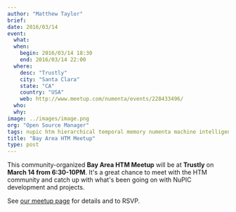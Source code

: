 ```yaml
---
author: "Matthew Taylor"
brief:
date: 2016/03/14
event:
  what:
  when:
    begin: 2016/03/14 18:30
    end: 2016/03/14 22:00
  where:
    desc: "Trustly"
    city: "Santa Clara"
    state: "CA"
    country: "USA"
    web: http://www.meetup.com/numenta/events/228433496/
  who:
  why:
image: ../images/image.png
org: "Open Source Manager"
tags: nupic htm hierarchical temporal memory numenta machine intelligence meetup bay area silicon valley
title: "Bay Area HTM Meetup"
type: post
---
```


This community-organized **Bay Area HTM Meetup** will be at **Trustly**
on **March 14 from 6:30-10PM**. It's a great chance to meet with the HTM
community and catch up with what's been going on with NuPIC development
and projects.

See [our meetup page](http://www.meetup.com/numenta/events/228433496/) for
details and to RSVP.
